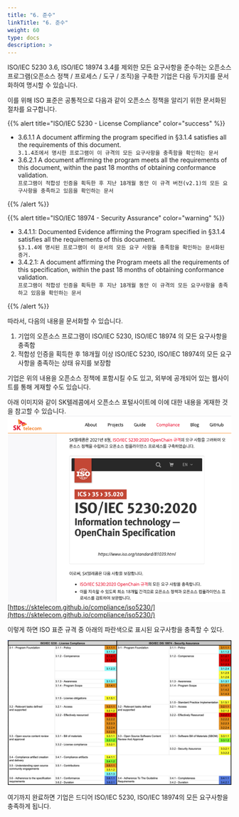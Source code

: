 ```yaml
---
title: "6. 준수"
linkTitle: "6. 준수"
weight: 60
type: docs
description: >
---
```



ISO/IEC 5230 3.6, ISO/IEC 18974 3.4를 제외한 모든 요구사항을 준수하는 오픈소스 프로그램(오픈소스 정책 / 프로세스 / 도구 / 조직)을 구축한 기업은 다음 두가지를 문서화하여 명시할 수 있습니다.

이를 위해 ISO 표준은 공통적으로 다음과 같이 오픈소스 정책을 알리기 위한 문서화된 절차를 요구합니다.

{{% alert title="ISO/IEC 5230 - License Compliance" color="success" %}}

* 3.6.1.1 A document affirming the program specified in §3.1.4 satisfies all the requirements of this document.<br>`3.1.4조에서 명시한 프로그램이 이 규격의 모든 요구사항을 충족함을 확인하는 문서`
* 3.6.2.1 A document affirming the program meets all the requirements of this document, within the past 18 months of obtaining conformance validation.<br>`프로그램이 적합성 인증을 획득한 후 지난 18개월 동안 이 규격 버전(v2.1)의 모든 요구사항을 충족하고 있음을 확인하는 문서`

{{% /alert %}}


{{% alert title="ISO/IEC 18974 - Security Assurance" color="warning" %}}

* 3.4.1.1: Documented Evidence affirming the Program specified in §3.1.4 satisfies all the requirements of this document.<br>`§3.1.4에 명시된 프로그램이 이 문서의 모든 요구 사항을 충족함을 확인하는 문서화된 증거.`
* 3.4.2.1: A document affirming the Program meets all the requirements of this specification, within the past 18 months of obtaining conformance validation.<br>`프로그램이 적합성 인증을 획득한 후 지난 18개월 동안 이 규격의 모든 요구사항을 충족하고 있음을 확인하는 문서`

{{% /alert %}}

따라서, 다음의 내용을 문서화할 수 있습니다. 

1. 기업의 오픈소스 프로그램이 ISO/IEC 5230, ISO/IEC 18974 의 모든 요구사항을 충족함
2. 적합성 인증을 획득한 후 18개월 이상 ISO/IEC 5230, ISO/IEC 18974의 모든 요구 사항을 충족하는 상태 유지를 보장함

기업은 위의 내용을 오픈소스 정책에 포함시킬 수도 있고, 외부에 공개되어 있는 웹사이트를 통해 게재할 수도 있습니다.

아래 이미지와 같이 SK텔레콤에서 오픈소스 포털사이트에 이에 대한 내용을 게재한 것을 참고할 수 있습니다. 
![](sktiso.png)
[https://sktelecom.github.io/compliance/iso5230/](https://sktelecom.github.io/compliance/iso5230/)
 

이렇게 하면 ISO 표준 규격 중 아래의 파란색으로 표시된 요구사항을 충족할 수 있다.

![](totalno.png)



여기까지 완료하면 기업은 드디어 ISO/IEC 5230, ISO/IEC 18974의 모든 요구사항을 충족하게 됩니다.



